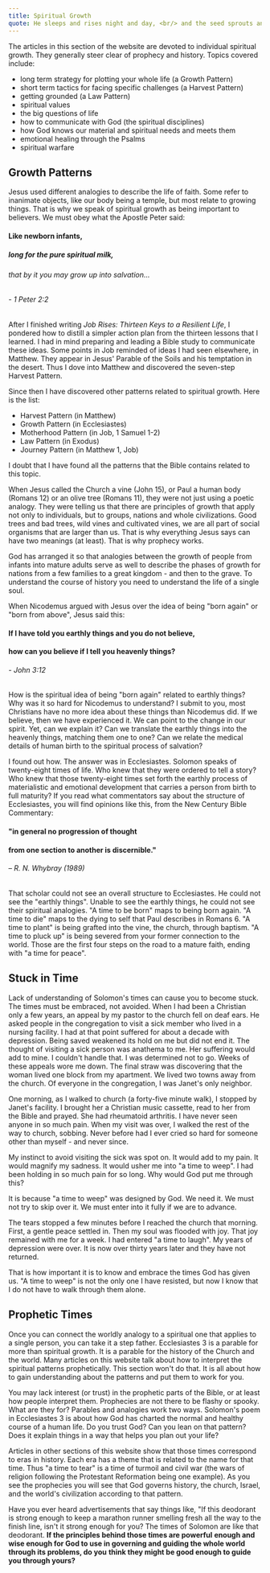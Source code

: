 ```yaml
---
title: Spiritual Growth
quote: He sleeps and rises night and day, <br/> and the seed sprouts and grows; <br/> he knows not how. </br> - Mark 4:27
---
```

The articles in this section of the website are devoted to individual 
spiritual growth. They generally steer clear of prophecy and history.
Topics covered include:

  - long term strategy for plotting your whole life (a Growth Pattern)
  - short term tactics for facing specific challenges (a Harvest Pattern)
  - getting grounded (a Law Pattern)
  - spiritual values
  - the big questions of life
  - how to communicate with God (the spiritual disciplines)
  - how God knows our material and spiritual needs and meets them
  - emotional healing through the Psalms
  - spiritual warfare

## Growth Patterns

Jesus used different analogies to describe the life of faith. Some refer to inanimate objects, like our body being a temple,
but most relate to growing things. That is why we speak of spiritual growth as being important to believers. 
We must obey what the Apostle Peter said:

#### Like newborn infants, 
##### long for the pure spiritual milk, 
###### that by it you may grow up into salvation...
###### - 1 Peter 2:2

After I finished writing *Job Rises: Thirteen Keys to a Resilient Life*, I pondered how to distill a simpler action plan 
from the thirteen lessons that I learned. I had in mind preparing and leading a Bible study to communicate these ideas. 
Some points in Job reminded of ideas I had seen elsewhere, in Matthew. They appear in Jesus' Parable of the Soils and 
his temptation in the desert. Thus I dove into Matthew and discovered the seven-step Harvest Pattern.

Since then I have discovered other patterns related to spiritual growth. Here is the list:

  - Harvest Pattern (in Matthew)
  - Growth Pattern (in Ecclesiastes)
  - Motherhood Pattern (in Job, 1 Samuel 1-2)
  - Law Pattern (in Exodus)
  - Journey Pattern (in Matthew 1, Job)

I doubt that I have found all the patterns that the Bible contains related to
this topic.

When Jesus called the Church a vine (John 15), or Paul a human body (Romans 12) or an olive tree (Romans 11),
they were not just using a poetic analogy. They were telling us that there are principles of growth
that apply not only to individuals, but to groups, nations and whole civilizations. Good trees and bad trees,
wild vines and cultivated vines, we are all part of social organisms that are larger than us.
That is why everything Jesus says can have two meanings (at least). That is why prophecy works.

God has arranged it so that analogies between the growth of people from infants into mature adults 
serve as well to describe the phases of growth for nations from a few families to a great kingdom - and then 
to the grave. To understand the course of history you need to understand the life of a single soul.

When Nicodemus argued with Jesus over the idea of being "born again" or "born from above", Jesus said this:

#### If I have told you earthly things and you do not believe, 
#### how can you believe if I tell you heavenly things? 
###### - John 3:12

How is the spiritual idea of being "born again" related to earthly things?
Why was it so hard for Nicodemus to understand? I submit to you, most Christians 
have no more idea about these things than Nicodemus did. If we believe, then
we have experienced it. We can point to the change in our spirit. Yet, can we explain it?
Can we translate the earthly things into the heavenly things, matching them one to one?
Can we relate the medical details of human birth to the spiritual process of salvation? 

I found out how. The answer was in Ecclesiastes. Solomon speaks of twenty-eight times of life.
Who knew that they were ordered to tell a story? Who knew that those twenty-eight times
set forth the earthly process of materialistic and emotional development that carries a person
from birth to full maturity? If you read what commentators say about the structure of
Ecclesiastes, you will find opinions like this, from the New Century Bible Commentary:

#### "in general no progression of thought 
#### from one section to another is discernible." 
###### – R. N. Whybray (1989) 

That scholar could not see an overall structure to Ecclesiastes. He could not see the "earthly things".
Unable to see the earthly things, he could not see their spiritual analogies.
"A time to be born" maps to being born again. "A time to die" maps to the dying to self that Paul 
describes in Romans 6. "A time to plant" is being grafted into the vine, the church, through baptism. 
"A time to pluck up" is being severed from your former connection to the world.
Those are the first four steps on the road to a mature faith, ending with "a time for peace". 

## Stuck in Time

Lack of understanding of Solomon's times can cause you to become stuck. The times must be embraced, not avoided.
When I had been a Christian only a few years, an appeal by my pastor to the church fell on deaf ears.
He asked people in the congregation to visit a sick member who lived in a nursing facility.
I had at that point suffered for about a decade with depression. Being saved weakened its hold 
on me but did not end it. The thought of visiting a sick person was anathema to me. 
Her suffering would add to mine. I couldn't handle that. I was determined not to go.
Weeks of these appeals wore me down. The final straw was discovering that the woman lived 
one block from my apartment. We lived two towns away from the church. Of everyone in the 
congregation, I was Janet's only neighbor.

One morning, as I walked to church (a forty-five minute walk), I stopped by Janet's facility.
I brought her a Christian music cassette, read to her from the Bible and prayed.
She had rheumatoid arthritis. I have never seen anyone in so much pain.
When my visit was over, I walked the rest of the way to church, sobbing.
Never before had I ever cried so hard for someone other than myself - and never since.

My instinct to avoid visiting the sick was spot on. It would add to my pain. It would
magnify my sadness. It would usher me into "a time to weep". I had been holding in
so much pain for so long. Why would God put me through this?

It is because "a time to weep" was designed by God. We need it. We must not try to skip 
over it. We must enter into it fully if we are to advance.

The tears stopped a few minutes before I reached the church that morning. First, a gentle peace settled in.
Then my soul was flooded with joy. That joy remained with me for a week. I had entered "a time to laugh".
My years of depression were over. It is now over thirty years later and they have not returned.

That is how important it is to know and embrace the times God has given us.
"A time to weep" is not the only one I have resisted, but now I know that I do not have to 
walk through them alone.

## Prophetic Times

Once you can connect the worldly analogy to a spiritual one that applies to a single person, 
you can take it a step father. Ecclesiastes 3 is a parable for more than spiritual growth.
It is a parable for the history of the Church and the world. Many articles on this website 
talk about how to interpret the spiritual patterns prophetically.
This section won't do that. It is all about how to gain understanding about the patterns
and put them to work for you.

You may lack interest (or trust) in the prophetic parts of the Bible, or at least how 
people interpret them. Prophecies are not there to be flashy or spooky. What are they for? 
Parables and analogies work two ways. Solomon's poem in Ecclesiastes 3 is about how God has 
charted the normal and healthy course of a human life. Do you trust God? 
Can you lean on that pattern? Does it explain things in a way that helps you plan out your life?

Articles in other sections of this website show that those times correspond to eras in history. 
Each era has a theme that is related to the name for that time. Thus "a time to tear" is a time of 
turmoil and civil war (the wars of religion following the Protestant Reformation being one example). 
As you see the prophecies you will see that God governs history, the church, Israel, and the world's 
civilization according to that pattern.

Have you ever heard advertisements that say things like, "If this deodorant is strong enough to
keep a marathon runner smelling fresh all the way to the finish line, isn't it strong enough for you?
The times of Solomon are like that deodorant. **If the principles behind those times are powerful** 
**enough and wise enough for God to use in governing and guiding the whole world through its problems, do you**
**think they might be good enough to guide you through yours?**

